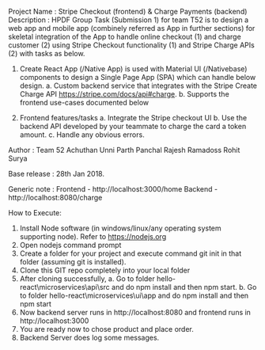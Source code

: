 Project Name	: Stripe Checkout (frontend) & Charge Payments (backend)
Description   	: 
HPDF Group Task (Submission 1) for team T52 is to design a web app and mobile app (combinely referred as App in further sections) for skeletal integration of the App to handle online checkout (1) and charge customer (2) using Stripe Checkout functionality (1) and Stripe Charge APIs (2) with tasks as below.

1.	Create React App (/Native App) is used with Material UI (/Nativebase) components to design a Single Page App (SPA) which can handle below design.
	a.	Custom backend service that integrates with the Stripe Create Charge API https://stripe.com/docs/api#charge. 
	b.	Supports the frontend use-cases documented below

2.	Frontend features/tasks
	a.	Integrate the Stripe checkout UI
	b.	Use the backend API developed by your teammate to charge the card a token amount.
	c.	Handle any obvious errors.

Author        	: Team 52 
						Achuthan Unni
						Parth Panchal
						Rajesh Ramadoss
						Rohit Surya

Base release  	: 28th Jan 2018.

Generic note	:	Frontend - http://localhost:3000/home 
					Backend - http://localhost:8080/charge


How to Execute:
1.	Install Node software (in windows/linux/any operating system supporting node). Refer to https://nodejs.org  
2.	Open nodejs command prompt 
3.	Create a folder for your project and execute command git init in that folder (assuming git is installed).
4.	Clone this GIT repo completely into your local folder
5.	After cloning successfully, 
	a. Go to folder hello-react\microservices\api\src and do npm install and then npm start.
	b. Go to folder hello-react\microservices\ui\app and do npm install and then npm start
6. Now backend server runs in http://localhost:8080 and frontend runs in http://localhost:3000
7.  You are ready now to chose product and place order.
8.  Backend Server does log some messages.

